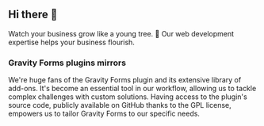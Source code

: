## Hi there 👋

Watch your business grow like a young tree. 🌱 Our web development expertise helps your business flourish.

### Gravity Forms plugins mirrors

We're huge fans of the Gravity Forms plugin and its extensive library of add-ons. It's become an essential tool in our workflow, allowing us to tackle complex challenges with custom solutions.  Having access to the plugin's source code, publicly available on GitHub thanks to the GPL license, empowers us to tailor Gravity Forms to our specific needs.
